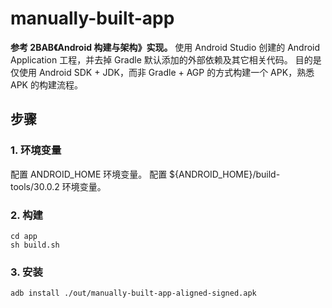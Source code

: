 # manually-built-app

**参考 2BAB《Android 构建与架构》实现。**
使用 Android Studio 创建的 Android Application 工程，并去掉 Gradle 默认添加的外部依赖及其它相关代码。
目的是仅使用 Android SDK + JDK，而非 Gradle + AGP 的方式构建一个 APK，熟悉 APK 的构建流程。

## 步骤

### 1. 环境变量

配置 ANDROID_HOME 环境变量。
配置 ${ANDROID_HOME}/build-tools/30.0.2 环境变量。

### 2. 构建

``` shell
cd app
sh build.sh
```

### 3. 安装

``` shell
adb install ./out/manually-built-app-aligned-signed.apk
```
